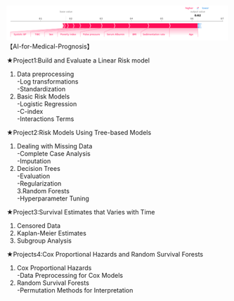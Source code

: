 ![image](https://github.com/Duffy617/AI-for-Medical-Prognosis/blob/master/Force%20plots.png)
【AI-for-Medical-Prognosis】

★Project1:Build and Evaluate a Linear Risk model <br />

1. Data preprocessing <br />
-Log transformations <br />
-Standardization <br />
2. Basic Risk Models <br />
-Logistic Regression <br />
-C-index <br />
-Interactions Terms <br />

★Project2:Risk Models Using Tree-based Models <br />

1. Dealing with Missing Data <br />
-Complete Case Analysis <br />
-Imputation <br />
2. Decision Trees <br />
-Evaluation <br />
-Regularization <br />
3.Random Forests <br />
-Hyperparameter Tuning <br />

★Project3:Survival Estimates that Varies with Time <br />

1. Censored Data <br />
2. Kaplan-Meier Estimates <br />
3. Subgroup Analysis <br />

★Projects4:Cox Proportional Hazards and Random Survival Forests <br />

1. Cox Proportional Hazards <br />
-Data Preprocessing for Cox Models <br />
2. Random Survival Forests <br />
-Permutation Methods for Interpretation <br />

